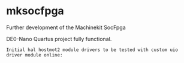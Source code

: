# mksocfpga
Further development of the Machinekit SocFpga

DE0-Nano Quartus project fully functional.

    Initial hal hostmot2 module drivers to be tested with custom uio driver module online:
